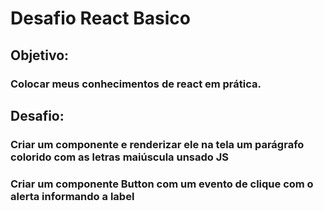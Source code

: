 # Desafio React Basico

## Objetivo:

### Colocar meus conhecimentos de react em prática.

## Desafio:

### Criar um componente e renderizar ele na tela um parágrafo colorido com as letras maiúscula unsado JS
### Criar um componente Button com um evento de clique com o alerta informando a label
